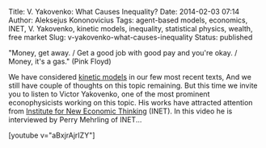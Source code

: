Title: V. Yakovenko: What Causes Inequality?
Date: 2014-02-03 07:14
Author: Aleksejus Kononovicius
Tags: agent-based models, economics, INET, V. Yakovenko, kinetic models, inequality, statistical physics, wealth, free market
Slug: v-yakovenko-what-causes-inequality
Status: published

"Money, get away. / Get a good job with
good pay and you're okay. / Money, it's a gas." (Pink Floyd)

We have considered [kinetic
models](/tag/kinetic-models/) in our few most
recent texts, And we still have couple of thoughts on this topic
remaining. But this time we invite you to listen to Victor Yakovenko,
one of the most prominent econophysicists working on this topic. His
works have attracted attention from [Institute for New Economic
Thinking](https://ineteconomics.org/) (INET). In this video he is
interviewed by Perry Mehrling of INET...

[youtube v="aBxjrAjrIZY"]
